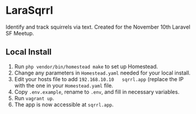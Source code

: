 # LaraSqrrl

Identify and track squirrels via text. Created for the November 10th Laravel SF Meetup.

## Local Install

1. Run `php vendor/bin/homestead make` to set up Homestead.
2. Change any parameters in `Homestead.yaml` needed for your local install.
3. Edit your hosts file to add `192.168.10.10   sqrrl.app` (replace the IP with the one in your `Homestead.yaml` file.
4. Copy `.env.example`, rename to `.env`, and fill in necessary variables.
4. Run `vagrant up`.
5. The app is now accessible at `sqrrl.app`.

